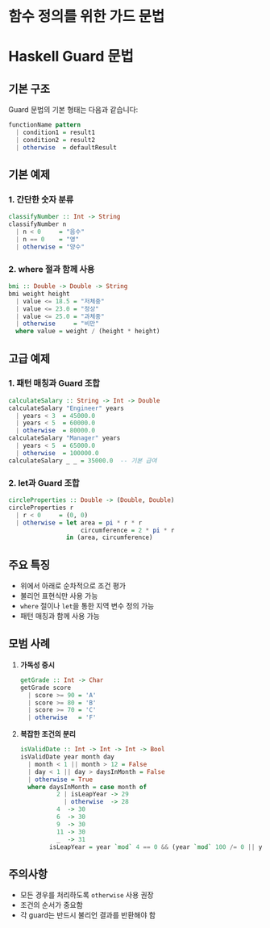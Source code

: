 # 함수 정의를 위한 가드 문법

# Haskell Guard 문법

## 기본 구조

Guard 문법의 기본 형태는 다음과 같습니다:

```haskell
functionName pattern
  | condition1 = result1
  | condition2 = result2
  | otherwise  = defaultResult
```

## 기본 예제

### 1. 간단한 숫자 분류

```haskell
classifyNumber :: Int -> String
classifyNumber n
  | n < 0     = "음수"
  | n == 0    = "영"
  | otherwise = "양수"
```

### 2. where 절과 함께 사용

```haskell
bmi :: Double -> Double -> String
bmi weight height
  | value <= 18.5 = "저체중"
  | value <= 23.0 = "정상"
  | value <= 25.0 = "과체중"
  | otherwise     = "비만"
  where value = weight / (height * height)
```

## 고급 예제

### 1. 패턴 매칭과 Guard 조합

```haskell
calculateSalary :: String -> Int -> Double
calculateSalary "Engineer" years
  | years < 3  = 45000.0
  | years < 5  = 60000.0
  | otherwise  = 80000.0
calculateSalary "Manager" years
  | years < 5  = 65000.0
  | otherwise  = 100000.0
calculateSalary _ _ = 35000.0  -- 기본 급여
```

### 2. let과 Guard 조합

```haskell
circleProperties :: Double -> (Double, Double)
circleProperties r
  | r < 0     = (0, 0)
  | otherwise = let area = pi * r * r
                    circumference = 2 * pi * r
                in (area, circumference)
```

## 주요 특징

- 위에서 아래로 순차적으로 조건 평가
- 불리언 표현식만 사용 가능
- `where` 절이나 `let`을 통한 지역 변수 정의 가능
- 패턴 매칭과 함께 사용 가능

## 모범 사례

1. **가독성 중시**
   
   ```haskell
   getGrade :: Int -> Char
   getGrade score
     | score >= 90 = 'A'
     | score >= 80 = 'B'
     | score >= 70 = 'C'
     | otherwise   = 'F'
   ```

2. **복잡한 조건의 분리**
   
   ```haskell
   isValidDate :: Int -> Int -> Int -> Bool
   isValidDate year month day
     | month < 1 || month > 12 = False
     | day < 1 || day > daysInMonth = False
     | otherwise = True
     where daysInMonth = case month of
             2 | isLeapYear -> 29
               | otherwise  -> 28
             4  -> 30
             6  -> 30
             9  -> 30
             11 -> 30
             _  -> 31
           isLeapYear = year `mod` 4 == 0 && (year `mod` 100 /= 0 || year `mod` 400 == 0)
   ```

## 주의사항

- 모든 경우를 처리하도록 `otherwise` 사용 권장
- 조건의 순서가 중요함
- 각 guard는 반드시 불리언 결과를 반환해야 함